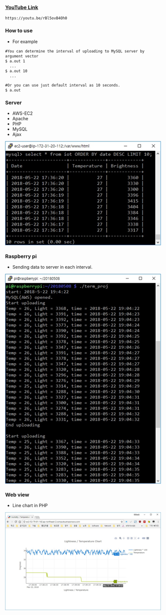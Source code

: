 ### [YouTube Link](https://youtu.be/rBl5ovB4Oh0)
```
https://youtu.be/rBl5ovB4Oh0
```

### How to use

* For example
  
```
#You can determine the interval of uploading to MySQL server by argument vector
$ a.out 1
  ...
$ a.out 10
  ...
```  

```
#Or you can use just default interval as 10 seconds.
$ a.out
```

### Server
* AWS-EC2
* Apache
* PHP
* MySQL
* Ajax


![MySQL](./image/MySQL.jpg)


### Raspberry pi
* Sending data to server in each interval.

![Running](./image/Running.jpg)


### Web view
* Line chart in PHP

![web](./image/web.jpg)
